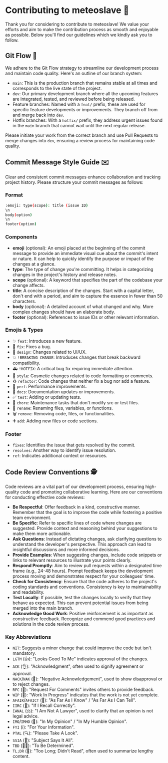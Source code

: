 # Contributing to meteoslave 🌟

Thank you for considering to contribute to meteoslave! We value your efforts and aim to make the contribution process as smooth and enjoyable as possible. Below you'll find our guidelines which we kindly ask you to follow.

## Git Flow 🔄

We adhere to the Git Flow strategy to streamline our development process and maintain code quality. Here's an outline of our branch system:

- `main`: This is the production branch that remains stable at all times and corresponds to the live state of the project.
- `dev`: Our primary development branch where all the upcoming features are integrated, tested, and reviewed before being released.
- Feature branches: Named with a `feat/` prefix, these are used for specific feature developments or improvements. They branch off from and merge back into `dev`.
- Hotfix branches: With a `hotfix/` prefix, they address urgent issues found in the `main` branch that cannot wait until the next regular release.

Please initiate your work from the correct branch and use Pull Requests to merge changes into `dev`, ensuring a review process for maintaining code quality.

## Commit Message Style Guide ✉️

Clear and consistent commit messages enhance collaboration and tracking project history. Please structure your commit messages as follows:

### Format

```bash
:emoji: type(scope): title (issue ID)
\n
body(option)
\n
footer(option)
```

### Components

- **emoji** (optional): An emoji placed at the beginning of the commit message to provide an immediate visual cue about the commit's intent or nature. It can help to quickly identify the purpose or impact of the changes at a glance.
- **type**: The type of change you're committing. It helps in categorizing changes in the project's history and release notes.
- **scope** (optional): A keyword that specifies the part of the codebase your change affects.
- **title**: A concise description of the changes. Start with a capital letter, don't end with a period, and aim to capture the essence in fewer than 50 characters.
- **body** (optional): A detailed account of what changed and why. More complex changes should have an elaborate body.
- **footer** (optional): References to issue IDs or other relevant information.

### Emojis & Types

- ✨ `feat`: Introduces a new feature.
- 🐛 `fix`: Fixes a bug.
- 🎨 `design`: Changes related to UI/UX.
- 💥 `!BREAKING CHANGE`: Introduces changes that break backward compatibility.
- 🚑 `!HOTFIX`: A critical bug fix requiring immediate attention.
- 🔄 `style`: Cosmetic changes related to code formatting or comments.
- ♻️ `refactor`: Code changes that neither fix a bug nor add a feature.
- 🚀 `perf`: Performance improvements.
- 📝 `docs`: Documentation updates or improvements.
- ✅ `test`: Adding or updating tests.
- 🧹 `chore`: Maintenance tasks that don't modify src or test files.
- 🔀 `rename`: Renaming files, variables, or functions.
- 🗑️ `remove`: Removing code, files, or functionalities.
- ➕ `add`: Adding new files or code sections.

### Footer

- `fixes`: Identifies the issue that gets resolved by the commit.
- `resolves`: Another way to identify issue resolution.
- `ref`: Indicates additional context or resources.

## Code Review Conventions 🕵️

Code reviews are a vital part of our development process, ensuring high-quality code and promoting collaborative learning. Here are our conventions for conducting effective code reviews:

- **Be Respectful**: Offer feedback in a kind, constructive manner. Remember that the goal is to improve the code while fostering a positive team environment.
- **Be Specific**: Refer to specific lines of code where changes are suggested. Provide context and reasoning behind your suggestions to make them more actionable.
- **Ask Questions**: Instead of dictating changes, ask clarifying questions to understand the developer's perspective. This approach can lead to insightful discussions and more informed decisions.
- **Provide Examples**: When suggesting changes, include code snippets or links to relevant resources to illustrate your points clearly.
- **Respond Promptly**: Aim to review pull requests within a designated time frame (e.g., 24-48 hours). Prompt feedback keeps the development process moving and demonstrates respect for your colleagues' time.
- **Check for Consistency**: Ensure that the code adheres to the project's coding standards and conventions. Consistency is key to maintainability and readability.
- **Test Locally**: If possible, test the changes locally to verify that they behave as expected. This can prevent potential issues from being merged into the main branch.
- **Acknowledge Good Work**: Positive reinforcement is as important as constructive feedback. Recognize and commend good practices and solutions in the code review process.

### Key Abbreviations

- `NIT`: Suggests a minor change that could improve the code but isn't mandatory.
- `LGTM` (👍): "Looks Good To Me" indicates approval of the changes.
- `ACK` (👌): "Acknowledgment", often used to signify agreement or approval.
- `NACK`/`NAK` (🚫): "Negative Acknowledgement", used to show disapproval or to reject changes.
- `RFC` (💬): "Request For Comments" invites others to provide feedback.
- `WIP` (🚧): "Work In Progress" indicates that the work is not yet complete.
- `AFAIK`/`AFAICT` (🤔): "As Far As I Know" / "As Far As I Can Tell".
- `IIRC` (🧠): "If I Recall Correctly".
- `IANAL` (⚖️): "I Am Not A Lawyer", used to clarify that an opinion is not legal advice.
- `IMO`/`IMHO` (🤷): "In My Opinion" / "In My Humble Opinion".
- `FYI` (ℹ️): "For Your Information".
- `PTAL` (🔍): "Please Take A Look".
- `SSIA` (📌): "Subject Says It All".
- `TBD` (🤷‍♂️): "To Be Determined".
- `TL;DR` (📝): "Too Long; Didn't Read", often used to summarize lengthy content.
